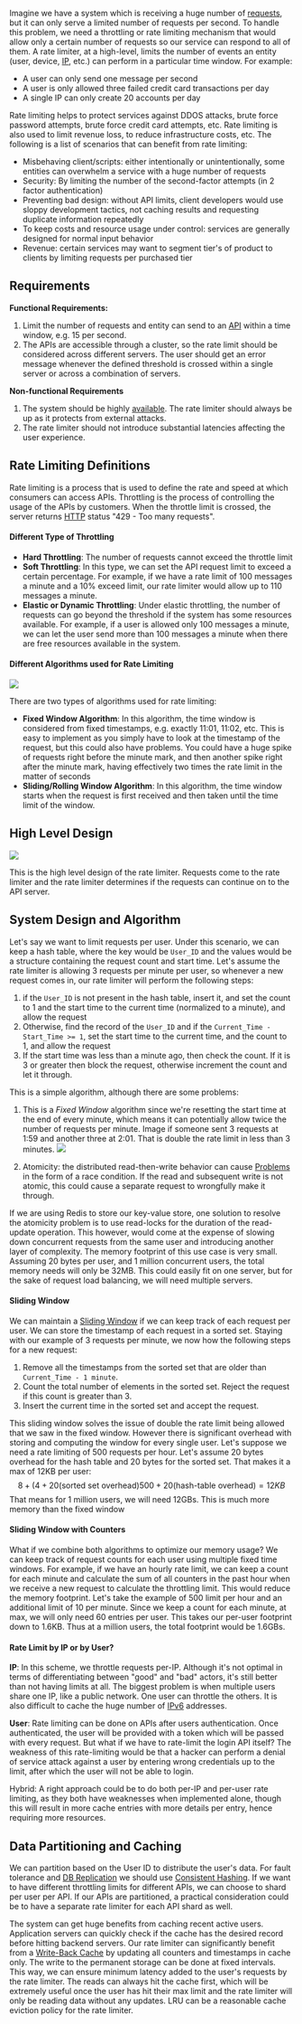
Imagine we have a system which is receiving a huge number of [requests](../../Internet%20&%20Networking/HTTP.md), but it can only serve a limited number of requests per second. To handle this problem, we need a throttling or rate limiting mechanism that would allow only a certain number of requests so our service can respond to all of them. A rate limiter, at a high-level, limits the number of events an entity (user, device, [IP](../../Internet%20&%20Networking/IP.md), etc.) can perform in a particular time window. For example:
- A user can only send one message per second
- A user is only allowed three failed credit card transactions per day
- A single IP can only create 20 accounts per day

Rate limiting helps to protect services against DDOS attacks, brute force password attempts, brute force credit card attempts, etc. Rate limiting is also used to limit revenue loss, to reduce infrastructure costs, etc. The following is a list of scenarios that can benefit from rate limiting:
- Misbehaving client/scripts: either intentionally or unintentionally, some entities can overwhelm a service with a huge number of requests
- Security: By limiting the number of the second-factor attempts (in 2 factor authentication)
- Preventing bad design: without API limits, client developers would use sloppy development tactics, not caching results and requesting duplicate information repeatedly
- To keep costs and resource usage under control: services are generally designed for normal input behavior
- Revenue: certain services may want to segment tier's of product to clients by limiting requests per purchased tier

## Requirements

**Functional Requirements:**
1. Limit the number of requests and entity can send to an [API](../../Internet%20&%20Networking/REST%20API.md) within a time window, e.g. 15 per second.
2. The APIs are accessible through a cluster, so the rate limit should be considered across different servers. The user should get an error message whenever the defined threshold is crossed within a single server or across a combination of servers.

**Non-functional Requirements**
1. The system should be highly [available](../Design%20Requirements.md). The rate limiter should always be up as it protects from external attacks.
2. The rate limiter should not introduce substantial latencies affecting the user experience.


## Rate Limiting Definitions

Rate limiting is a process that is used to define the rate and speed at which consumers can access APIs. Throttling is the process of controlling the usage of the APIs by customers. When the throttle limit is crossed, the server returns [HTTP](../../Internet%20&%20Networking/HTTP.md) status "429 - Too many requests".

#### Different Type of Throttling

- **Hard Throttling**: The number of requests cannot exceed the throttle limit
- **Soft Throttling**: In this type, we can set the API request limit to exceed a certain percentage. For example, if we have a rate limit of 100 messages a minute and a 10% exceed limit, our rate limiter would allow up to 110 messages a minute.
- **Elastic or Dynamic Throttling**: Under elastic throttling, the number of requests can go beyond the threshold if the system has some resources available. For example, if a user is allowed only 100 messages a minute, we can let the user send more than 100 messages a minute when there are free resources available in the system.

#### Different Algorithms used for Rate Limiting

![](../../Attachments/Pasted%20image%2020230407010233.png)

There are two types of algorithms used for rate limiting:

- **Fixed Window Algorithm**: In this algorithm, the time window is considered from fixed timestamps, e.g. exactly 11:01, 11:02, etc. This is easy to implement as you simply have to look at the timestamp of the request, but this could also have problems. You could have a huge spike of requests right before the minute mark, and then another spike right after the minute mark, having effectively two times the rate limit in the matter of seconds
- **Sliding/Rolling Window Algorithm**: In this algorithm, the time window starts when the request is first received and then taken until the time limit of the window. 


## High Level Design

![](../../Attachments/Pasted%20image%2020230501184236.png)

This is the high level design of the rate limiter. Requests come to the rate limiter and the rate limiter determines if the requests can continue on to the API server.

## System Design and Algorithm

Let's say we want to limit requests per user. Under this scenario, we can keep a hash table, where the key would be `User_ID` and the values would be a structure containing the request count and start time. Let's assume the rate limiter is allowing 3 requests per minute per user, so whenever a new request comes in, our rate limiter will perform the following steps:
1. if the `User_ID` is not present in the hash table, insert it, and set the count to 1 and the start time to the current time (normalized to a minute), and allow the request
2. Otherwise, find the record of the `User_ID` and if the `Current_Time - Start_Time >= 1`, set the start time to the current time, and the count to 1, and allow the request
3. If the start time was less than a minute ago, then check the count. If it is 3 or greater then block the request, otherwise increment the count and let it through.

This is a simple algorithm, although there are some problems:
1. This is a *Fixed Window* algorithm since we're resetting the start time at the end of every minute, which means it can potentially allow twice the number of requests per minute. Image if someone sent 3 requests at 1:59 and another three at 2:01. That is double the rate limit in less than 3 minutes.
![](../../Attachments/Pasted%20image%2020230501192740.png)

2. Atomicity: the distributed read-then-write behavior can cause [Problems](../Distribution%20Problems.md) in the form of a race condition. If the read and subsequent write is not atomic, this could cause a separate request to wrongfully make it through.

If we are using Redis to store our key-value store, one solution  to resolve the atomicity problem is to use read-locks for the duration of the read-update operation. This however, would come at the expense of slowing down concurrent requests from the same user and introducing another layer of complexity. The memory footprint of this use case is very small. Assuming 20 bytes per user, and 1 million concurrent users, the total memory needs will only be 32MB. This could easily fit on one server, but for the sake of request load balancing, we will need multiple servers.

#### Sliding Window

We can maintain a [Sliding Window](../../Data%20Structures%20&%20Algorithms/Patterns/Sliding%20Window.md) if we can keep track of each request per user. We can store the timestamp of each request in a sorted set. Staying with our example of 3 requests per minute, we now how the following steps for a new request:
1. Remove all the timestamps from the sorted set that are older than `Current_Time - 1 minute`.
2. Count the total number of elements in the sorted set. Reject the request if this count is greater than 3.
3. Insert the current time in the sorted set and accept the request.

This sliding window solves the issue of double the rate limit being allowed that we saw in the fixed window. However there is significant overhead with storing and computing the window for every single user. Let's suppose we need a rate limiting of 500 requests per hour. Let's assume 20 bytes overhead for the hash table and 20 bytes for the sorted set. That makes it a max of 12KB per user:
$$8+(4+20(\text{sorted set overhead})500 + 20(\text{hash-table overhead}) = 12KB$$
That means for 1 million users, we will need 12GBs. This is much more memory than the fixed window

#### Sliding Window with Counters

What if we combine both algorithms to optimize our memory usage? We can keep track of request counts for each user using multiple fixed time windows. For example, if we have an hourly rate limit, we can keep a count for each minute and calculate the sum of all counters in the past hour when we receive a new request to calculate the throttling limit. This would reduce the memory footprint. Let's take the example of 500 limit per hour and an additional limit of 10 per minute. Since we keep a count for each minute, at max, we will only need 60 entries per user. This takes our per-user footprint down to 1.6KB. Thus at a million users, the total footprint would be 1.6GBs.


#### Rate Limit by IP or by User?

**IP**: In this scheme, we throttle requests per-IP. Although it's not optimal in terms of differentiating between "good" and "bad" actors, it's still better than not having limits at all. The biggest problem is when multiple users share one IP, like a public network. One user can throttle the others. It is also difficult to cache the huge number of [IPv6](../../Internet%20&%20Networking/IP.md) addresses.

**User**: Rate limiting can be done on APIs after users authentication. Once authenticated, the user will be provided with a token which will be passed with every request. But what if we have to rate-limit the login API itself? The weakness of this rate-limiting would be that a hacker can perform a denial of service attack against a user by entering wrong credentials up to the limit, after which the user will not be able to login.

Hybrid: A right approach could be to do both per-IP and per-user rate limiting, as they both have weaknesses when implemented alone, though this will result in more cache entries with more details per entry, hence requiring more resources.

## Data Partitioning and Caching

We can partition based on the User ID to distribute the user's data. For fault tolerance and [DB Replication](../../Databases/DB%20Replication.md) we should use [Consistent Hashing](../Consistent%20Hashing.md). If we want to have different throttling limits for different APIs, we can choose to shard per user per API. If our APIs are partitioned, a practical consideration could be to have a separate rate limiter for each API shard as well. 

The system can get huge benefits from caching recent active users. Application servers can quickly check if the cache has the desired record before hitting backend servers. Our rate limiter can significantly benefit from a [Write-Back Cache](../../Databases/Database%20Cache.md) by updating all counters and timestamps in cache only. The write to the permanent storage can be done at fixed intervals. This way, we can ensure minimum latency added to the user's requests by the rate limiter. The reads can always hit the cache first, which will be extremely useful once the user has hit their max limit and the rate limiter will only be reading data without any updates. LRU can be a reasonable cache eviction policy for the rate limiter.